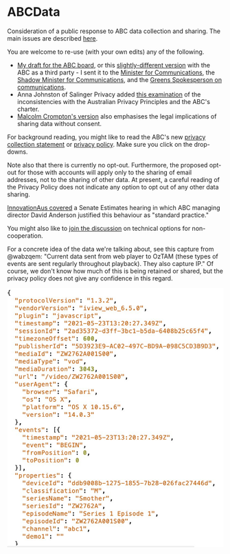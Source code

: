 # ABCData
Consideration of a public response to ABC data collection and sharing. The main issues are described [here](abc.md).

You are welcome to re-use (with your own edits) any of the following.

- [My draft for the ABC board](https://github.com/AusOpenTech/ABCData/raw/main/ABCData.docx), or this [slightly-different version](https://github.com/AusOpenTech/ABCData/raw/main/ABCData_ThirdParty.docx) with the ABC as a third party - I sent it to the [Minister for Communications](https://minister.infrastructure.gov.au/fletcher/contact), the [Shadow Minister for Communications](https://www.aph.gov.au/Senators_and_Members/Parliamentarian?MPID=159771#t2-content-panel), and the [Greens Spokesperson on communications](https://www.aph.gov.au/Senators_and_Members/Parliamentarian?MPID=I0U#t2-content-panel). 
- Anna Johnston of Salinger Privacy added [this examination](https://github.com/AusOpenTech/ABCData/raw/main/21_05_27_letter_to_ABC_re_iView_login_clean.docx) of the inconsistencies with the Australian Privacy Principles and the ABC's charter. 
- [Malcolm Crompton's version](https://github.com/AusOpenTech/ABCData/raw/main/Malcolm_Crompton_Letter_to_David_Anderson_ABC-4.docx) also emphasises the legal implications of sharing data without consent.


For background reading, you might like to read the ABC's new [privacy collection statement](https://help.abc.net.au/hc/en-us/articles/360001511015-ABC-Privacy-Collection-Statement-) or [privacy policy](https://help.abc.net.au/hc/en-us/articles/360001154976).  Make sure you click on the drop-downs.

Note also that there is currently no opt-out.  Furthermore, the proposed opt-out for those with accounts will apply only to the sharing of email addresses, not to the sharing of other data.  At present, a careful reading of the Privacy Policy does not indicate any option to opt out of any other data sharing.

[InnovationAus covered](
https://www.innovationaus.com/experts-urge-abc-to-reverse-risky-log-in-requirement/) a Senate Estimates hearing in which ABC managing director  David Anderson justified this behaviour as "standard practice."

You might also like to [join the discussion](https://github.com/AusOpenTech/ABCData/discussions) on technical options for non-cooperation.

For a concrete idea of the data we're talking about, see this capture from @wabzqem: "Current data sent from web player to OzTAM (these types of events are sent regularly throughout playback). They also capture IP." Of course, we don't know how much of this is being retained or shared, but the privacy policy does not give any confidence in this regard.

![ABC Data upload](DataUploadwabzqem.jpeg)




